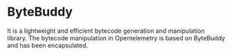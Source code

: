 # ByteBuddy

It is a lightweight and efficient bytecode generation and manipulation library. The bytecode manipulation in
Opentelemetry is based on ByteBuddy and has been encapsulated.


